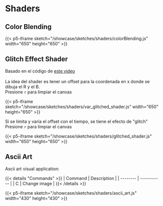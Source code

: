 # Shaders

## Color Blending

{{< p5-iframe sketch="/showcase/sketches/shaders/colorBlending.js" width="650" height="650" >}}

## Glitch Effect Shader

Basado en el código de [este video](https://youtu.be/r5YkU5Xu4_E)
<br />
<br />La idea del shader es tener un offset para la coordenada en x donde se dibuja el R y el B.
<br />Presione `r` para limpiar el canvas

{{< p5-iframe sketch="/showcase/sketches/shaders/var_glitched_shader.js" width="650" height="650" >}}

Si se limita y varía el offset con el tiempo, se tiene el efecto de "glitch"
<br />Presione `r` para limpiar el canvas

{{< p5-iframe sketch="/showcase/sketches/shaders/glitched_shader.js" width="650" height="650" >}}

## Ascii Art

Ascii art visual application:

{{< details "Commands" >}}
| Command | Description |
| -------- | ----------- |
| C | Change image |
{{< /details >}}

{{< p5-iframe sketch="/showcase/sketches/shaders/ascii_art.js" width="430" height="430" >}}
